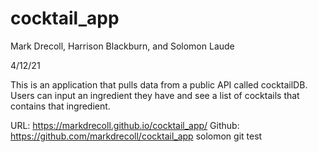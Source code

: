 # cocktail_app

Mark Drecoll, Harrison Blackburn, and Solomon Laude

4/12/21

This is an application that pulls data from a public API called cocktailDB.
Users can input an ingredient they have and see a list of cocktails that contains that ingredient.

URL: https://markdrecoll.github.io/cocktail_app/
Github: https://github.com/markdrecoll/cocktail_app
solomon git test